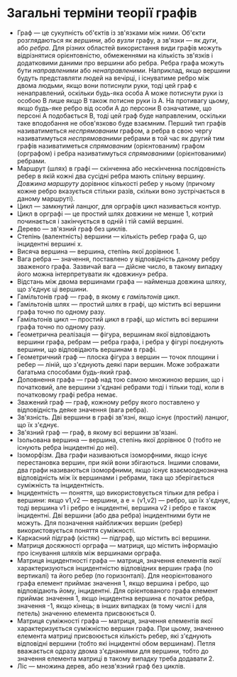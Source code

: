 # Загальні терміни теорії графів
* Граф — це сукупність об'єктів із зв'язками між ними. Об'єкти розглядаються як _вершини_, або _вузли_ графу, а зв'язки — як _дуги_, або _ребра_. Для різних областей використання види графів можуть відрізнятися орієнтовністю, обмеженнями на кількість зв'язків і додатковими даними про вершини або ребра. Ребра графа можуть бути _направленими_ або _ненаправленими_. Наприклад, якщо вершини будуть представляти людей на вечірці, і існуватиме ребро між двома людьми, якщо вони потиснули руки, тоді цей граф є ненаправлений, оскільки будь-яка особа A може потиснути руки із особою B лише якщо B також потисне руки із A. На противагу цьому, якщо будь-яке ребро від особи A до персони B означатиме, що персоні A подобається B, тоді цей граф буде направленим, оскільки таке вподобання не обов'язково буде взаємним. Перший тип графів називатиметься _неспрямованим_ графом, а ребра в свою чергу називатимуться _неспрямованими_ ребрами в той час як другий тим графів називатиметься _спрямованим_ (орієнтованим) графом (орграфом) і ребра називатимуться _спрямованими_ (орієнтованими) ребрами.
* Маршрут (шлях) в графі — скінченна або нескінченна послідовність ребер в якій кожні два сусідні ребра мають спільну вершину. _Довжина маршруту_ дорівнює кількості ребер у ньому (причому кожне ребро вказується стільки разів, скільки воно зустрічається в даному маршруті).
* Цикл — замкнутий ланцюг, для орграфів цикл називається контур.
* Цикл в орграфі — це простий шлях довжини не менше 1, котрий починається і закінчується в одній і тій самій вершині.
* Дерево — зв'язний граф без циклів.
* Степінь (валентність) вершини — кількість ребер графа G, що інцидентні вершині x.
* Висяча вершина — вершина, степінь якої дорівнює 1.
* Вага ребра — значення, поставлено у відповідність даному ребру зваженого графа. Зазвичай вага — дійсне число, в такому випадку його можна інтерпретувати як «довжину» ребра.
* Відстань між двома вершинами графа — найменша довжина шляху, що з'єднує ці вершини.
* Гамільтонів граф — граф, в якому є _гамільтонів цикл_.
* Гамільтонів шлях — простий _шлях_ в графі, що містить всі вершини графа точно по одному разу.
* Гамільтонів цикл — простий _цикл_ в графі, що містить всі вершини графа точно по одному разу.
* Геометрична реалізація — фігура, вершинам якої відповідають вершини графа, ребрам — ребра графа, і ребра у фігурі поєднують вершини, що відповідають вершинам в графі.
* Геометричний граф — плоска фігура з вершин — точок площини і ребер — ліній, що з'єднують деякі пари вершин. Може зображати багатьма способами будь-який граф.
* Доповнення графа — граф над тою самою множиною вершин, що і початковий, але вершини з'єднані ребрами тоді і тільки тоді, коли в початковому графі ребра немає.
* Зважений граф — граф, кожному ребру якого поставлено у відповідність деяке значення (вага ребра).
* Зв'язність. Дві вершини в графі зв'язні, якщо існує (простий) ланцюг, що їх з'єднує.
* Зв'язний граф — граф, в якому всі вершини зв'язані.
* Ізольована вершина — вершина, степінь якої дорівнює 0 (тобто не існують ребра інцидентні до неї).
* Ізоморфізм. Два графи називаються ізоморфними, якщо існує перестановка вершин, при якій вони збігаються. Іншими словами, два графи називаються ізоморфними, якщо існує взаємооднозначна відповідність між їх вершинами і ребрами, така що зберігається суміжність та інцидентність.
* Інцидентність — поняття, що використовується тільки для ребра і вершини: якщо v1,v2 — вершини, а e = (v1,v2) — ребро, що їх з'єднує, тоді вершина v1 і ребро e інцидентні, вершина v2 і ребро e також інцидентні. Дві вершини (або два ребра) інцидентними бути не можуть. Для позначення найближчих вершин (ребер) використовується поняття суміжності.
* Каркасний підграф (кістяк) — підграф, що містить всі вершини.
* Матриця досяжності орграфа — матриця, що містить інформацію про існування шляхів між вершинами орграфа.
* Матриця інцидентності графа — матриця, значення елементів якої характеризуються інцидентністю відповідних вершин графа (по вертикалі) та його ребер (по горизонталі). Для неорієнтованого графа елемент приймає значення 1, якщо вершина і ребро, що відповідають йому, інцидентні. Для орієнтованого графа елемент приймає значення 1, якщо інцидентна вершина є початок ребра, значення -1, якщо кінець; в інших випадках (в тому числі і для петель) значенню елемента присвоюється 0.
* Матриця суміжності графа — матриця, значення елементів якої характеризується суміжністю вершин графа. При цьому, значенню елемента матриці присвоюється кількість ребер, які з'єднують відповідні вершини (тобто які інцидентні обом вершинам). Петля вважається одразу двома з'єднаннями для вершини, тобто до значення елемента матриці в такому випадку треба додавати 2.
* Ліс — множина дерев, або незв'язний граф без циклів.
